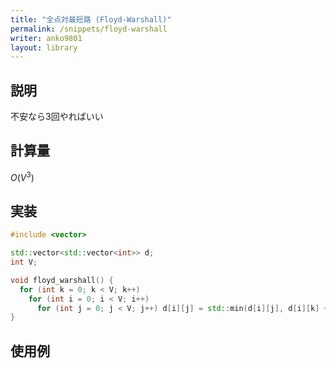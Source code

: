```yaml
---
title: "全点対最短路 (Floyd-Warshall)"
permalink: /snippets/floyd-warshall
writer: anko9801
layout: library
---
```


## 説明

不安なら3回やればいい

## 計算量

$O(V^3)$

## 実装

```cpp
#include <vector>

std::vector<std::vector<int>> d;
int V;

void floyd_warshall() {
  for (int k = 0; k < V; k++)
    for (int i = 0; i < V; i++)
      for (int j = 0; j < V; j++) d[i][j] = std::min(d[i][j], d[i][k] + d[k][j]);
}
```

## 使用例


